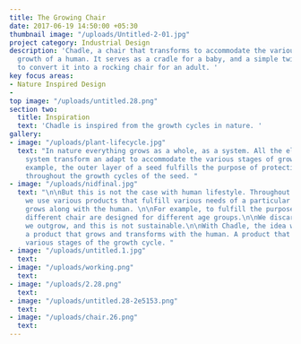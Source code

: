 ```yaml
---
title: The Growing Chair
date: 2017-06-19 14:50:00 +05:30
thumbnail image: "/uploads/Untitled-2-01.jpg"
project category: Industrial Design
description: 'Chadle, a chair that transforms to accommodate the various stages of
  growth of a human. It serves as a cradle for a baby, and a simple twist allows you
  to convert it into a rocking chair for an adult. '
key focus areas:
- Nature Inspired Design
- 
top image: "/uploads/untitled.28.png"
section two:
  title: Inspiration
  text: 'Chadle is inspired from the growth cycles in nature. '
gallery:
- image: "/uploads/plant-lifecycle.jpg"
  text: "In nature everything grows as a whole, as a system. All the elements of a
    system transform an adapt to accommodate the various stages of growth.\n\nFor
    example, the outer layer of a seed fulfills the purpose of protecting the seed
    throughout the growth cycles of the seed. "
- image: "/uploads/nidfinal.jpg"
  text: "\n\nBut this is not the case with human lifestyle. Throughout our life cycle,
    we use various products that fulfill various needs of a particular stage. No product
    grows along with the human. \n\nFor example, to fulfill the purpose of sitting,
    different chair are designed for different age groups.\n\nWe discard the products
    we outgrow, and this is not sustainable.\n\nWith Chadle, the idea was to design
    a product that grows and transforms with the human. A product that accommodates
    various stages of the growth cycle. "
- image: "/uploads/untitled.1.jpg"
  text: 
- image: "/uploads/working.png"
  text: 
- image: "/uploads/2.28.png"
  text: 
- image: "/uploads/untitled.28-2e5153.png"
  text: 
- image: "/uploads/chair.26.png"
  text: 
---
```


